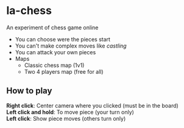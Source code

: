 # la-chess
An experiment of chess game online

- You can choose were the pieces start
- You can't make complex moves like *castling*
- You can attack your own pieces
- Maps
    - Classic chess map (1v1)
    - Two 4 players map (free for all)

## How to play
**Right click**: Center camera where you clicked (must be in the board)  
**Left click and hold**: To move piece (your turn only)  
**Left click**: Show piece moves (others turn only)  


